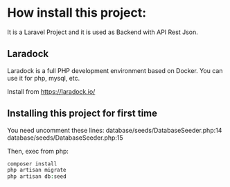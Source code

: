 # How install this project:

It is a Laravel Project and it is used as Backend with API Rest Json.

## Laradock

Laradock is a full PHP development environment based on Docker.
You can use it for php, mysql, etc.

Install from
https://laradock.io/

## Installing this project for first time

You need uncomment these lines:
database/seeds/DatabaseSeeder.php:14
database/seeds/DatabaseSeeder.php:15

Then, exec from php:
```php
composer install
php artisan migrate
php artisan db:seed
```
